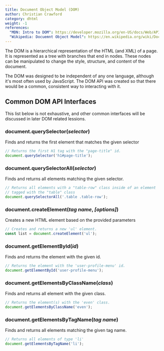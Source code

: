 ```yaml
---
title: Document Object Model (DOM)
author: Christian Crawford
category: dhtml
weight: -1
references:
  "MDN: Intro to DOM": https://developer.mozilla.org/en-US/docs/Web/API/Document_Object_Model/Introduction
  "Wikipedia: Docuemnt Object Model": https://en.wikipedia.org/wiki/Document_Object_Model
---
```


The DOM is a hierarchical representation of the HTML (and XML) of a page. It is represented as a tree with branches that end in nodes. These nodes can be manipulated to change the style, structure, and content of the document.

The DOM was designed to be independent of any one language, although it's most often used by JavaScript. The DOM API was created so that there would be a common, consistent way to interacting with it.

## Common DOM API Interfaces
This list below is not exhaustive, and other common interfaces will be discussed in later DOM related lessions.
  ### document.querySelector(*selector*)
  Finds and returns the first element that matches the given selector
  ```javascript
  // Returns the first H1 tag with the "page-title" id.
  document.querySelector('h1#page-title');
  ```
### document.querySelectorAll(*selector*)
  Finds and returns all elements matching the given selector.
  ```javascript
  // Returns all elements with a "table-row" class inside of an element 
  // tagged with the "table" class 
  document.querySelectorAll('.table .table-row');
  ```
### document.createElement(*tag name*, *[options]*)
  Creates a new HTML element based on the provided parameters
  ```javascript
  // Creates and returns a new 'ul' element.
  const list = document.createElement('ul');
  ```
### document.getElementById(*id*)
  Finds and returns the element with the given id.
  ```javascript
  // Returns the element with the 'user-profile-menu' id.
  document.getElementById('user-profile-menu');
  ```
### document.getElementsByClassName(*class*)
  Finds and returns all element with the given class.
  ```javascript
  // Returns the element(s) with the 'even' class.
  document.getElementsByClassName('even');
  ```
### document.getElementsByTagName(*tag name*)
  Finds and returns all elements matching the given tag name.
  ```javascript
  // Returns all elements of type 'li'
  document.getElementsByTagName('li');
  ```